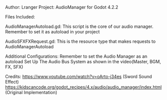 Author: Lranger
Project: AudioManager for Godot 4.2.2

Files Included:

AudioManagerAutoload.gd:
This script is the core of our audio manager.
Remember to set it as autoload in your project

AudioSFXFXRequest.gd:
This is the resource type that makes requests to AudioManagerAutoload

Additional Configurations:
Remember to set the Audio Manager as an autoload
Set Up The Audio Bus System as shown in the video(Master, BGM, FX, SFX)



Credits: 
https://www.youtube.com/watch?v=oArto-j34es (Sword Sound Effect)
https://kidscancode.org/godot_recipes/4.x/audio/audio_manager/index.html (Original Implementation)
